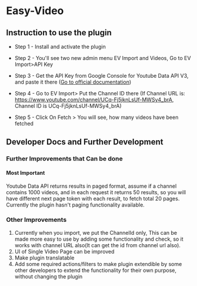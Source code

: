 # Easy-Video
## Instruction to use the plugin

- Step 1 - Install and activate the plugin
- Step 2 - You'll see two new admin menu EV Import and Videos, Go to EV Import>API Key
- Step 3 - Get the API Key from Google Console for Youtube Data API V3, and paste it there ([Go to official documentation](https://developers.google.com/youtube/v3/getting-started))
- Step 4 - Go to EV Import> Put the Channel ID there (If Channel URL is: https://www.youtube.com/channel/UCq-Fj5jknLsUf-MWSy4_brA, Channel ID is UCq-Fj5jknLsUf-MWSy4_brA)

- Step 5 - Click On Fetch > You will see, how many videos have been fetched

## Developer Docs and Further Development

### Further Improvements that Can be done

#### Most Important
Youtube Data API returns results in paged format, assume if a channel contains 1000 videos, and in each request it returns 50 results, so you will have different next page token with each result, to fetch total 20 pages. Currently the plugin hasn't paging functionality available.

### Other Improvements

 1. Currently when you import, we put the ChannelId only, This can be made more easy to use by adding some functionality and check, so it works with channel URL also(It can get the id from channel url also).
 2. UI of Single Video Page can be improved
 3. Make plugin translatable
 4. Add some required actions/filters to make plugin extendible by some other developers to extend the functionality for their own purpose, without changing the plugin

